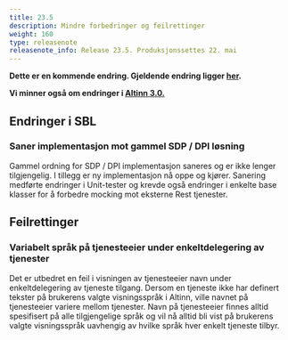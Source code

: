 ```yaml
---
title: 23.5
description: Mindre forbedringer og feilrettinger
weight: 160
type: releasenote
releasenote_info: Release 23.5. Produksjonssettes 22. mai
---
```

**Dette er en kommende endring. Gjeldende endring ligger [her](../23-4).**

**Vi minner også om endringer i [Altinn 3.0.](https://github.com/Altinn/altinn-studio/releases)**

## Endringer i SBL

### Saner implementasjon mot gammel SDP / DPI løsning

Gammel ordning for SDP / DPI implementasjon saneres og er ikke lenger tilgjengelig. I tillegg er ny implementasjon nå oppe og kjører. 
Sanering medførte endringer i Unit-tester og krevde også endringer i enkelte base klasser for å forbedre mocking mot eksterne Rest tjenester.

## Feilrettinger

### Variabelt språk på tjenesteeier under enkeltdelegering av tjenester

Det er utbedret en feil i visningen av tjenesteeier navn under enkeltdelegering av tjeneste tilgang. Dersom en tjeneste ikke har definert tekster på brukerens valgte visningsspråk i Altinn, ville navnet på tjenesteeier variere mellom tjenester. 
Navn på tjenesteeier finnes alltid spesifisert på alle tilgjengelige språk og vil nå alltid bli vist på brukerens valgte visningsspråk uavhengig av hvilke språk hver enkelt tjeneste tilbyr.

